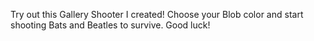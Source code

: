Try out this Gallery Shooter I created!
Choose your Blob color and start shooting Bats and Beatles to survive.
Good luck!

